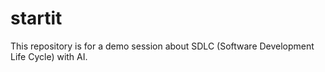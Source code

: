 # startit

This repository is for a demo session about SDLC (Software Development Life Cycle) with AI.
